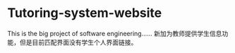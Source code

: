 # Tutoring-system-website
This is the big project of software engineering......
新加为教师提供学生信息功能，但是目前匹配界面没有学生个人界面链接。
